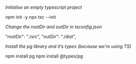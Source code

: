 
*Initialise an empty typescript project*

npm init -y
npx tsc --init


*Change the rootDir and outDir in tsconfig.json*


"rootDir": "./src",
"outDir": "./dist",

*Install the pg library and it’s types (because we’re using TS)*

npm install pg
npm install @types/pg